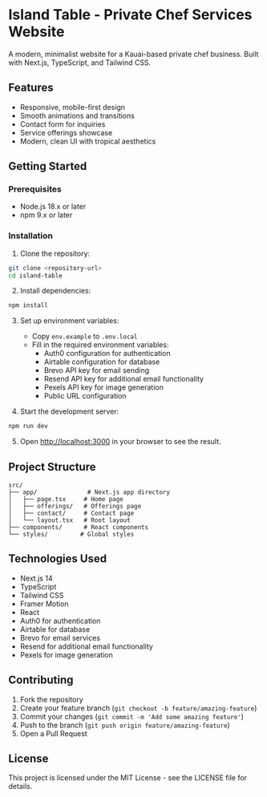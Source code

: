 # Island Table - Private Chef Services Website

A modern, minimalist website for a Kauai-based private chef business. Built with Next.js, TypeScript, and Tailwind CSS.

## Features

- Responsive, mobile-first design
- Smooth animations and transitions
- Contact form for inquiries
- Service offerings showcase
- Modern, clean UI with tropical aesthetics

## Getting Started

### Prerequisites

- Node.js 18.x or later
- npm 9.x or later

### Installation

1. Clone the repository:
```bash
git clone <repository-url>
cd island-table
```

2. Install dependencies:
```bash
npm install
```

3. Set up environment variables:
   - Copy `env.example` to `.env.local`
   - Fill in the required environment variables:
     - Auth0 configuration for authentication
     - Airtable configuration for database
     - Brevo API key for email sending
     - Resend API key for additional email functionality
     - Pexels API key for image generation
     - Public URL configuration

4. Start the development server:
```bash
npm run dev
```

5. Open [http://localhost:3000](http://localhost:3000) in your browser to see the result.

## Project Structure

```
src/
├── app/              # Next.js app directory
│   ├── page.tsx     # Home page
│   ├── offerings/   # Offerings page
│   ├── contact/     # Contact page
│   └── layout.tsx   # Root layout
├── components/      # React components
└── styles/         # Global styles
```

## Technologies Used

- Next.js 14
- TypeScript
- Tailwind CSS
- Framer Motion
- React
- Auth0 for authentication
- Airtable for database
- Brevo for email services
- Resend for additional email functionality
- Pexels for image generation

## Contributing

1. Fork the repository
2. Create your feature branch (`git checkout -b feature/amazing-feature`)
3. Commit your changes (`git commit -m 'Add some amazing feature'`)
4. Push to the branch (`git push origin feature/amazing-feature`)
5. Open a Pull Request

## License

This project is licensed under the MIT License - see the LICENSE file for details. 